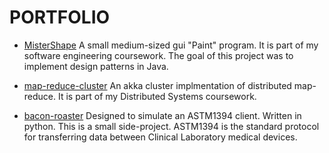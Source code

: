 # PORTFOLIO

* [MisterShape](https://github.com/chapmj/MisterShape) A small medium-sized gui "Paint" program.  It is part of my software engineering coursework.  The goal of this project was to implement design patterns in Java.

* [map-reduce-cluster](https://github.com/chapmj/map-reduce-cluster) An akka cluster implmentation of distributed map-reduce.  It is part of my Distributed Systems coursework.

* [bacon-roaster](https://github.com/chapmj/bacon-roaster) Designed to simulate an ASTM1394 client. Written in python.  This is a small side-project. ASTM1394 is the standard protocol for transferring data between Clinical Laboratory medical devices.
